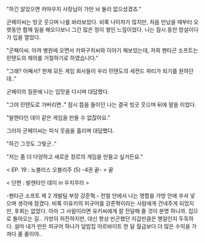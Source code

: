 "하긴 알았으면 카마우치 사장님이 가만 놔 둘리 없으셨겠죠." 

군페이씨는 빙긋 웃으며 나를 바라보았다.
비록 나이차가 많지만, 처음 만났을 때부터 오랫동안 함께 일을 해오다보니 그간 많은 정이 쌓인 느낌이었다.
나는 잠시 동안 망설이다가 입을 열었다.

"군페이씨. 아까 병원에 오면서 카와구치씨와 이야기 해보았는데, 저희 펜타곤 소프트는 민텐도의 제의를 거절하기로 하였습니다." 

"그래? 어째서? 현재 모든 게임 회사들이 우리 민텐도의 세컨드 파티가 되기를 원하던데.." 

군페이의 질문에 나는 입맛을 다시며 대답했다.

"그야 민텐도로 가버리면.." 
잠시 뜸을 들이던 나는 결국 빙긋 웃으며 뒤에 말을 이었다.

"발렌타인 데이 같은 게임을 만들 수 없잖아요." 

그러자 군페이씨는 피식 웃음을 흘리며 대답했다.

"하긴 그것도 그렇군.." 

"저는 좀 더 다양하고 새로운 장르의 게임을 만들고 싶거든요."

< EP. 19 : 노블리스 오블리주 (5) -4권 끝- > 끝

< 단편 : 발렌타인 데이 in 우치무라 >

-펜타곤 소프트 제 2 개발팀 부장 강준혁.- 전철 안에서 나는 명함을 가방 안에 쑤셔 넣으며 생각에 잠겼다.
비록 미유키의 피규어를 강준혁이라는 사람에게 건네주게 되었지만, 후회는 없었다.
아마 그 사람이라면 유키씨에게 잘 전달해 줄 것이 분명 하니까.
집으로 돌아오는 길..
가방이 허전하지만, 대신 항상 빈곤했던 지갑만큼은 웬일인지 두둑하다.
설마 내가 만든 피규어 하나가 덮밥집 아르바이트 한 달 월급보다 더 많은 수익을 가져다 줄 줄이야..